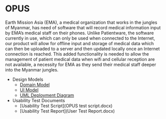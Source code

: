 # OPUS

Earth Mission Asia (EMA), a medical organization that works in the jungles of Myanmar, has need of software that will record medical information input by EMA’s medical staff on their phones. Unlike Patientware, the software currently in use, which can only be used when connected to the Internet, our product will allow for offline input and storage of medical data which can then be uploaded to a server and then updated locally once an Internet connection is reached. This added functionality is needed to allow the management of patient medical data when wifi and cellular reception are not available, a necessity for EMA as they send their medical staff deeper into the Myanmar jungles.

* Design Models
  * [Domain Model](domainModel.jpg)
  * [UI Model](UI_Model.jpg)
  * [UML Deployment Diagram](UMLDeployment.png)
* Usability Test Documents
  * [Usability Test Script](OPUS test script.docx)
  * [Usability Test Report](User Test Report.docx)

